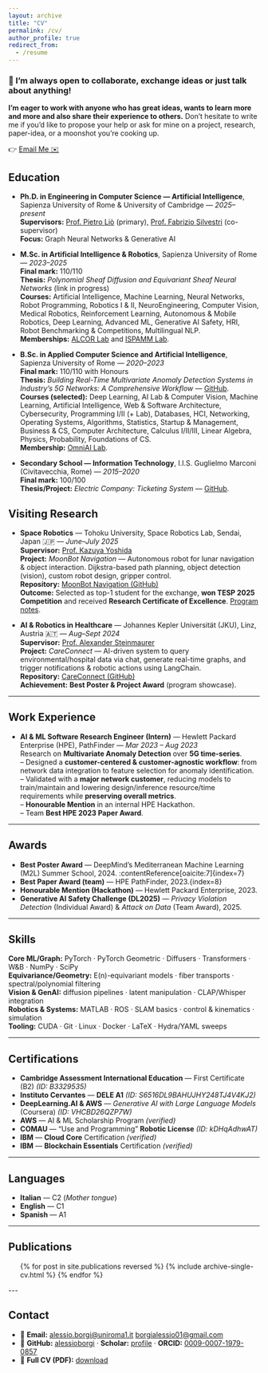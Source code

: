 ```yaml
---
layout: archive
title: "CV"
permalink: /cv/
author_profile: true
redirect_from:
  - /resume
---
```



<div class="notice--primary">
  <h3>🚀 I’m always open to collaborate, exchange ideas or just talk about anything!</h3>
  <p><strong>I’m eager to work with anyone who has great ideas, wants to learn more and more and also share their experience to others.</strong> Don’t hesitate to write me if you’d like to propose your help or ask for mine on a project, research, paper-idea, or a moonshot you’re cooking up.</p>
  <p>👉 <a href="mailto:alessio.borgi@uniroma1.it" class="btn btn--primary">Email Me ✉️</a></p>
</div>


## Education

- **Ph.D. in Engineering in Computer Science — Artificial Intelligence**, Sapienza University of Rome & University of Cambridge — *2025–present*  
  **Supervisors:** [Prof. Pietro Liò](https://www.cst.cam.ac.uk/people/pl219) (primary), [Prof. Fabrizio Silvestri](https://sites.google.com/diag.uniroma1.it/fabriziosilvestri) (co-supervisor)  
  **Focus:** Graph Neural Networks & Generative AI 
  

- **M.Sc. in Artificial Intelligence & Robotics**, Sapienza University of Rome — *2023–2025*  
  **Final mark:** 110/110  
  **Thesis:** *Polynomial Sheaf Diffusion and Equivariant Sheaf Neural Networks* (link in progress)  
  **Courses:** Artificial Intelligence, Machine Learning, Neural Networks, Robot Programming, Robotics I & II, NeuroEngineering, Computer Vision, Medical Robotics, Reinforcement Learning, Autonomous & Mobile Robotics, Deep Learning, Advanced ML, Generative AI Safety, HRI, Robot Benchmarking & Competitions, Multilingual NLP.  
  **Memberships:** [ALCOR Lab](https://alcorlab.diag.uniroma1.it/) and [ISPAMM Lab](https://sites.google.com/uniroma1.it/ispamm/). 

- **B.Sc. in Applied Computer Science and Artificial Intelligence**, Sapienza University of Rome — *2020–2023*  
  **Final mark:** 110/110 with Honours  
  **Thesis:** *Building Real-Time Multivariate Anomaly Detection Systems in Industry’s 5G Networks: A Comprehensive Workflow* — [GitHub](https://github.com/alessioborgi/Bachelor-s-Thesis).  
  **Courses (selected):** Deep Learning, AI Lab & Computer Vision, Machine Learning, Artificial Intelligence, Web & Software Architecture, Cybersecurity, Programming I/II (+ Lab), Databases, HCI, Networking, Operating Systems, Algorithms, Statistics, Startup & Management, Business & CS, Computer Architecture, Calculus I/II/III, Linear Algebra, Physics, Probability, Foundations of CS.  
  **Membership:** [OmniAI Lab](https://omnai.di.uniroma1.it/undergrad/). 

- **Secondary School — Information Technology**, I.I.S. Guglielmo Marconi (Civitavecchia, Rome) — *2015–2020*  
  **Final mark:** 100/100  
  **Thesis/Project:** *Electric Company: Ticketing System* — [GitHub](https://github.com/alessioborgi/ElectricCompany-TicketingSystem). 

## Visiting Research

- **Space Robotics** — Tohoku University, Space Robotics Lab, Sendai, Japan 🇯🇵 — *June–July 2025*  
  **Supervisor:** [Prof. Kazuya Yoshida](https://astro.mech.tohoku.ac.jp/e/)  
  **Project:** *MoonBot Navigation* — Autonomous robot for lunar navigation & object interaction. Dijkstra-based path planning, object detection (vision), custom robot design, gripper control.  
  **Repository:** [MoonBot Navigation (GitHub)](https://github.com/alessioborgi/MoonBot-Navigation)  
  **Outcome:** Selected as top-1 student for the exchange, **won TESP 2025 Competition** and received **Research Certificate of Excellence**. [Program notes](https://ivy-raisin-5ba.notion.site/TESP-2025-1845e564ed5580c0b197d35fc598a591). 

- **AI & Robotics in Healthcare** — Johannes Kepler Universität (JKU), Linz, Austria 🇦🇹 — *Aug–Sept 2024*  
  **Supervisor:** [Prof. Alexander Steinmaurer](https://it-u.at/en/persons/team/alexander-steinmaurer/)  
  **Project:** *CareConnect* — AI-driven system to query environmental/hospital data via chat, generate real-time graphs, and trigger notifications & robotic actions using LangChain.  
  **Repository:** [CareConnect (GitHub)](https://github.com/alessioborgi/CareConnect)  
  **Achievement:** **Best Poster & Project Award** (program showcase). 

---

## Work Experience

- **AI & ML Software Research Engineer (Intern)** — Hewlett Packard Enterprise (HPE), PathFinder — *Mar 2023 – Aug 2023*  
  Research on **Multivariate Anomaly Detection** over **5G time-series**.  
  – Designed a **customer-centered & customer-agnostic workflow**: from network data integration to feature selection for anomaly identification.  
  – Validated with a **major network customer**, reducing models to train/maintain and lowering design/inference resource/time requirements while **preserving overall metrics**.  
  – **Honourable Mention** in an internal HPE Hackathon.  
  – Team **Best HPE 2023 Paper Award**.

---

## Awards
- **Best Poster Award** — DeepMind’s Mediterranean Machine Learning (M2L) Summer School, 2024. :contentReference[oaicite:7]{index=7}  
- **Best Paper Award (team)** — HPE PathFinder, 2023.{index=8}  
- **Honourable Mention (Hackathon)** — Hewlett Packard Enterprise, 2023.  
- **Generative AI Safety Challenge (DL2025)** — *Privacy Violation Detection* (Individual Award) & *Attack on Data* (Team Award), 2025. 

---

## Skills
**Core ML/Graph:** PyTorch · PyTorch Geometric · Diffusers · Transformers · W&B · NumPy · SciPy  
**Equivariance/Geometry:** E(n)-equivariant models · fiber transports · spectral/polynomial filtering  
**Vision & GenAI:** diffusion pipelines · latent manipulation · CLAP/Whisper integration  
**Robotics & Systems:** MATLAB · ROS · SLAM basics · control & kinematics · simulation  
**Tooling:** CUDA · Git · Linux · Docker · LaTeX · Hydra/YAML sweeps

---

## Certifications
- **Cambridge Assessment International Education** — First Certificate (B2) *(ID: B3329535)*  
- **Instituto Cervantes** — **DELE A1** *(ID: S6516DL9BAHUJHY248TJ4V4KJ2)*  
- **DeepLearning.AI & AWS** — *Generative AI with Large Language Models* (Coursera) *(ID: VHCBD26QZP7W)*  
- **AWS** — AI & ML Scholarship Program *(verified)*  
- **COMAU** — “Use and Programming” **Robotic License** *(ID: kDHqAdhwAT)*  
- **IBM** — **Cloud Core** Certification *(verified)*  
- **IBM** — **Blockchain Essentials** Certification *(verified)*

---

## Languages
- **Italian** — C2 (*Mother tongue*)  
- **English** — C1 
- **Spanish** — A1

---

## Publications
<ul>
{% for post in site.publications reversed %}
  {% include archive-single-cv.html %}
{% endfor %}
</ul>
---



## Contact
- 📧 **Email:** <a href="mailto:alessio.borgi@uniroma1.it">alessio.borgi@uniroma1.it</a> <a href="mailto:borgialessio01@gmail.com">borgialessio01@gmail.com</a>  
- 🔗 **GitHub:** <a href="https://github.com/alessioborgi">alessioborgi</a> · **Scholar:** <a href="https://scholar.google.com/citations?user=Ds4ktdkAAAAJ&hl=it">profile</a> · **ORCID:** <a href="https://orcid.org/0009-0007-1979-0857">0009-0007-1979-0857</a>  
- 📄 **Full CV (PDF):** <a href="/assets/Alessio_Borgi_CV_Short.pdf">download</a>

